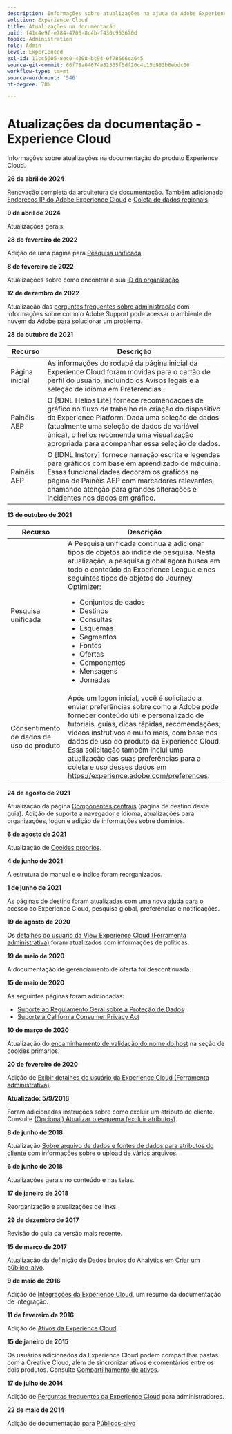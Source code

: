 ```yaml
---
description: Informações sobre atualizações na ajuda da Adobe Experience Cloud.
solution: Experience Cloud
title: Atualizações na documentação
uuid: f41c4e9f-e784-4706-8c4b-f430c953670d
topic: Administration
role: Admin
level: Experienced
exl-id: 11cc5005-8ec0-4308-bc94-0f78666ea645
source-git-commit: 66f78a04674a82335f5df20c4c15d983b6ebdc66
workflow-type: tm+mt
source-wordcount: '546'
ht-degree: 78%

---
```


# Atualizações da documentação - Experience Cloud

Informações sobre atualizações na documentação do produto Experience Cloud.

**26 de abril de 2024**

Renovação completa da arquitetura de documentação. Também adicionado [Endereços IP do Adobe Experience Cloud](../data-collection/ip-addresses.md) e [Coleta de dados regionais](../data-collection/rdc.md).

**9 de abril de 2024**

Atualizações gerais.

**28 de fevereiro de 2022**

Adição de uma página para [Pesquisa unificada](../features/search.md)

**8 de fevereiro de 2022**

Atualizações sobre como encontrar a sua [ID da organização](../administration/organizations.md).

**12 de dezembro de 2022**

Atualização das [perguntas frequentes sobre administração](faq.md) com informações sobre como o Adobe Support pode acessar o ambiente de nuvem da Adobe para solucionar um problema.

**28 de outubro de 2021**

| Recurso | Descrição |
| ------- | ------- |
| Página inicial | As informações do rodapé da página inicial da Experience Cloud foram movidas para o cartão de perfil do usuário, incluindo os Avisos legais e a seleção de idioma em Preferências. |
| Painéis AEP | O [!DNL Helios Lite] fornece recomendações de gráfico no fluxo de trabalho de criação do dispositivo da Experience Platform. Dada uma seleção de dados (atualmente uma seleção de dados de variável única), o helios recomenda uma visualização apropriada para acompanhar essa seleção de dados. |
| Painéis AEP | O [!DNL Instory] fornece narração escrita e legendas para gráficos com base em aprendizado de máquina. Essas funcionalidades decoram os gráficos na página de Painéis AEP com marcadores relevantes, chamando atenção para grandes alterações e incidentes nos dados em gráfico. |

**13 de outubro de 2021**

| Recurso | Descrição |
| ------- | ------- |
| Pesquisa unificada | A Pesquisa unificada continua a adicionar tipos de objetos ao índice de pesquisa. Nesta atualização, a pesquisa global agora busca em todo o conteúdo da Experience League e nos seguintes tipos de objetos do Journey Optimizer: <ul><li>Conjuntos de dados</li><li>Destinos</li><li>Consultas</li><li>Esquemas</li><li>Segmentos</li><li>Fontes</li><li>Ofertas</li><li>Componentes</li><li>Mensagens</li><li>Jornadas</li></ul> |
| Consentimento de dados de uso do produto | Após um logon inicial, você é solicitado a enviar preferências sobre como a Adobe pode fornecer conteúdo útil e personalizado de tutoriais, guias, dicas rápidas, recomendações, vídeos instrutivos e muito mais, com base nos dados de uso do produto da Experience Cloud. Essa solicitação também inclui uma atualização das suas preferências para a coleta e uso desses dados em <https://experience.adobe.com/preferences>. |

**24 de agosto de 2021**

Atualização da página [Componentes centrais](../experience-cloud.md) (página de destino deste guia). Adição de suporte a navegador e idioma, atualizações para organizações, logon e adição de informações sobre domínios.

**6 de agosto de 2021**

Atualização de [Cookies próprios](../data-collection/adobe-managed-cert.md).

**4 de junho de 2021**

A estrutura do manual e o índice foram reorganizados.

**1 de junho de 2021**

As [páginas de destino](../experience-cloud.md) foram atualizadas com uma nova ajuda para o acesso ao Experience Cloud, pesquisa global, preferências e notificações.

**19 de agosto de 2020**

Os [detalhes do usuário da View Experience Cloud (Ferramenta administrativa)](../administration/admin-tool-experience-cloud.md) foram atualizados com informações de políticas.

**19 de maio de 2020**

A documentação de gerenciamento de oferta foi descontinuada.

**15 de maio de 2020**

As seguintes páginas foram adicionadas:

* [Suporte ao Regulamento Geral sobre a Proteção de Dados](../services/customer-attributes/gdpr.md)
* [Suporte à California Consumer Privacy Act](../services/customer-attributes/ccpa.md)

**10 de março de 2020**

Atualização do [encaminhamento de validação do nome do host](../data-collection/adobe-managed-cert.md) na seção de cookies primários.

**20 de fevereiro de 2020**

Adição de [Exibir detalhes do usuário da Experience Cloud (Ferramenta administrativa)](../administration/admin-tool-experience-cloud.md).

**Atualizado: 5/9/2018**

Foram adicionadas instruções sobre como excluir um atributo de cliente. Consulte [(Opcional) Atualizar o esquema (excluir atributos)](../services/customer-attributes/t-crs-usecase.md).

**8 de junho de 2018**

Atualização [Sobre arquivo de dados e fontes de dados para atributos do cliente](../services/customer-attributes/crs-data-file.md) com informações sobre o upload de vários arquivos.

**6 de junho de 2018**

Atualizações gerais no conteúdo e nas telas.

**17 de janeiro de 2018**

Reorganização e atualizações de links.

**29 de dezembro de 2017**

Revisão do guia da versão mais recente.

**15 de março de 2017**

Atualização da definição de Dados brutos do Analytics em [Criar um público-alvo](../services/audiences/create.md).

**9 de maio de 2016**

Adição de [Integrações da Experience Cloud](../administration/integrations.md), um resumo da documentação de integração.

**11 de fevereiro de 2016**

Adição de [Ativos da Experience Cloud](../services/assets/experience-cloud-assets.md).

**15 de janeiro de 2015**

Os usuários adicionados da Experience Cloud podem compartilhar pastas com a Creative Cloud, além de sincronizar ativos e comentários entre os dois produtos. Consulte [Compartilhamento de ativos](../services/assets/creative-cloud.md).

**17 de julho de 2014**

Adição de [Perguntas frequentes da Experience Cloud](faq.md) para administradores.

**22 de maio de 2014**

Adição de documentação para [Públicos-alvo](../services/audiences/overview.md)
